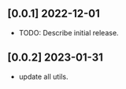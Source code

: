 ## [0.0.1] 2022-12-01

* TODO: Describe initial release.


## [0.0.2] 2023-01-31

* update all utils.